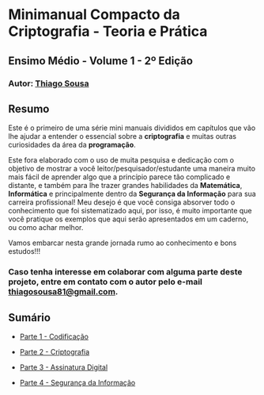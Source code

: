 # Minimanual Compacto da Criptografia - Teoria e Prática
## Ensimo Médio - Volume 1 - 2º Edição
### Autor: [**Thiago Sousa**](https://github.com/ThiagoSousa81/)

## Resumo
Este é o primeiro de uma série mini manuais divididos em capítulos que vão lhe ajudar a entender o essencial sobre a **criptografia** e muitas outras curiosidades da área da **programação**. 

Este fora elaborado com o uso de muita pesquisa e dedicação com o objetivo de mostrar a você
leitor/pesquisador/estudante uma maneira muito mais fácil de aprender algo que a princípio parece tão
complicado e distante, e também para lhe trazer grandes habilidades da **Matemática**, **Informática**
e principalmente dentro da **Segurança da Informação** para sua carreira profissional! Meu desejo é
que você consiga absorver todo o conhecimento que foi sistematizado aqui, por isso, é muito
importante que você pratique os exemplos que aqui serão apresentados em um caderno, ou como
achar melhor. 

Vamos embarcar nesta grande jornada rumo ao conhecimento e bons estudos!!!

### Caso tenha interesse em colaborar com alguma parte deste projeto, entre em contato com o autor pelo e-mail [thiagosousa81@gmail.com](mailto:thiagosousa81@gmail.com).

## Sumário

- [Parte 1 - Codificação](https://github.com/ThiagoSousa81/Library/blob/main/Minimanual-Criptografia/Part1.md#parte-1---codifica%C3%A7%C3%A3o)

- [Parte 2 - Criptografia](https://github.com/ThiagoSousa81/Library/blob/main/Minimanual-Criptografia/Part2.md)

- [Parte 3 - Assinatura Digital](https://github.com/ThiagoSousa81/Library/blob/main/Minimanual-Criptografia/Part3.md)

- [Parte 4 - Segurança da Informação](https://github.com/ThiagoSousa81/Library/blob/main/Minimanual-Criptografia/Part4.md)
